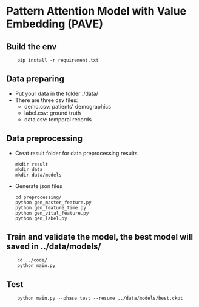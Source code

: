 # Pattern Attention Model with Value Embedding (PAVE)

## Build the env
	
		pip install -r requirement.txt

## Data preparing
-	Put your data in the folder ./data/
-	There are three csv files:
	-	demo.csv: patients' demographics
	-	label.csv: ground truth
	-	data.csv: temporal records

## Data preprocessing

-	Creat result folder for data preprocessing results

		mkdir result
		mkdir data
		mkdir data/models

-	Generate json files 

		cd preprocessing/
		python gen_master_feature.py 
		python gen_feature_time.py 
		python gen_vital_feature.py 
		python gen_label.py 


##	Train and validate the model, the best model will saved in ../data/models/
		
		cd ../code/
		python main.py 

##	Test

		python main.py --phase test --resume ../data/models/best.ckpt

